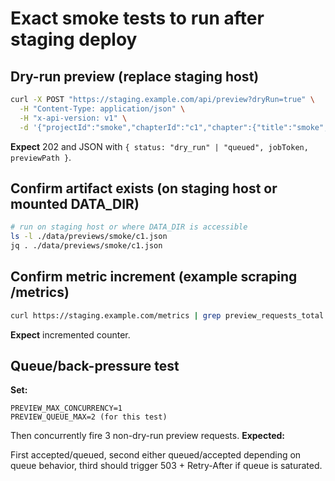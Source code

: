 # Exact smoke tests to run after staging deploy

## Dry-run preview (replace staging host)

```bash
curl -X POST "https://staging.example.com/api/preview?dryRun=true" \
  -H "Content-Type: application/json" \
  -H "x-api-version: v1" \
  -d '{"projectId":"smoke","chapterId":"c1","chapter":{"title":"smoke","steps":[{"id":"s1","title":"t","body":"b"}]}}'
```

**Expect** 202 and JSON with `{ status: "dry_run" | "queued", jobToken, previewPath }`.

## Confirm artifact exists (on staging host or mounted DATA_DIR)

```bash
# run on staging host or where DATA_DIR is accessible
ls -l ./data/previews/smoke/c1.json
jq . ./data/previews/smoke/c1.json
```

## Confirm metric increment (example scraping /metrics)

```bash
curl https://staging.example.com/metrics | grep preview_requests_total
```

**Expect** incremented counter.

## Queue/back-pressure test

**Set:**
```
PREVIEW_MAX_CONCURRENCY=1
PREVIEW_QUEUE_MAX=2 (for this test)
```

Then concurrently fire 3 non-dry-run preview requests. **Expected:**

First accepted/queued, second either queued/accepted depending on queue behavior, third should trigger 503 + Retry-After if queue is saturated.